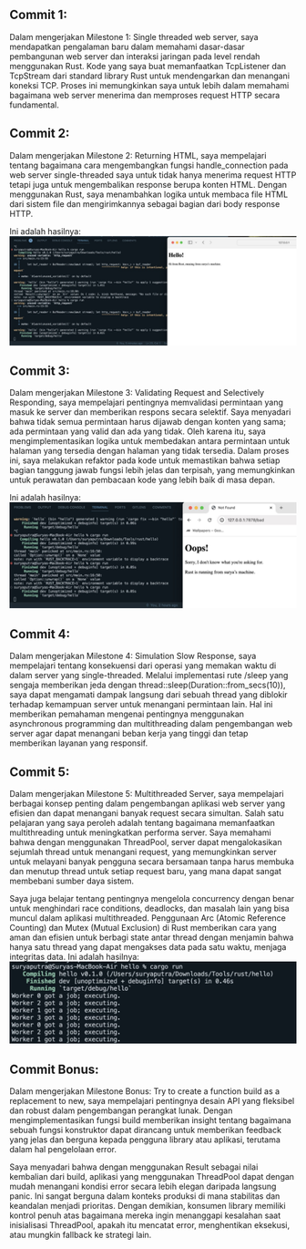 ## Commit 1:
Dalam mengerjakan Milestone 1: Single threaded web server, saya mendapatkan pengalaman baru dalam memahami dasar-dasar pembangunan web server dan interaksi jaringan pada level rendah menggunakan Rust. Kode yang saya buat memanfaatkan TcpListener dan TcpStream dari standard library Rust untuk mendengarkan dan menangani koneksi TCP. Proses ini memungkinkan saya untuk lebih dalam memahami bagaimana web server menerima dan memproses request HTTP secara fundamental. 

## Commit 2:
Dalam mengerjakan Milestone 2: Returning HTML, saya mempelajari tentang bagaimana cara mengembangkan fungsi handle_connection pada web server single-threaded saya untuk tidak hanya menerima request HTTP tetapi juga untuk mengembalikan response berupa konten HTML. Dengan menggunakan Rust, saya menambahkan logika untuk membaca file HTML dari sistem file dan mengirimkannya sebagai bagian dari body response HTTP. 

Ini adalah hasilnya:
![Commit 2 screen capture](/assets/images/commit2.jpeg)

## Commit 3:
Dalam mengerjakan Milestone 3: Validating Request and Selectively Responding, saya mempelajari pentingnya memvalidasi permintaan yang masuk ke server dan memberikan respons secara selektif. Saya menyadari bahwa tidak semua permintaan harus dijawab dengan konten yang sama; ada permintaan yang valid dan ada yang tidak. Oleh karena itu, saya mengimplementasikan logika untuk membedakan antara permintaan untuk halaman yang tersedia dengan halaman yang tidak tersedia. Dalam proses ini, saya melakukan refaktor pada kode untuk memastikan bahwa setiap bagian tanggung jawab fungsi lebih jelas dan terpisah, yang memungkinkan untuk perawatan dan pembacaan kode yang lebih baik di masa depan.

Ini adalah hasilnya:
![Commit 3 screen capture](/assets/images/commit3.jpeg)

## Commit 4:
Dalam mengerjakan Milestone 4: Simulation Slow Response, saya mempelajari tentang konsekuensi dari operasi yang memakan waktu di dalam server yang single-threaded. Melalui implementasi rute /sleep yang sengaja memberikan jeda dengan thread::sleep(Duration::from_secs(10)), saya dapat mengamati dampak langsung dari sebuah thread yang diblokir terhadap kemampuan server untuk menangani permintaan lain. Hal ini memberikan pemahaman mengenai pentingnya menggunakan asynchronous programming dan multithreading dalam pengembangan web server agar dapat menangani beban kerja yang tinggi dan tetap memberikan layanan yang responsif.

## Commit 5:
Dalam mengerjakan Milestone 5: Multithreaded Server, saya mempelajari berbagai konsep penting dalam pengembangan aplikasi web server yang efisien dan dapat menangani banyak request secara simultan. Salah satu pelajaran yang saya peroleh adalah tentang bagaimana memanfaatkan multithreading untuk meningkatkan performa server. Saya memahami bahwa dengan menggunakan ThreadPool, server dapat mengalokasikan sejumlah thread untuk menangani request, yang memungkinkan server untuk melayani banyak pengguna secara bersamaan tanpa harus membuka dan menutup thread untuk setiap request baru, yang mana dapat sangat membebani sumber daya sistem.

Saya juga belajar tentang pentingnya mengelola concurrency dengan benar untuk menghindari race conditions, deadlocks, dan masalah lain yang bisa muncul dalam aplikasi multithreaded. Penggunaan Arc (Atomic Reference Counting) dan Mutex (Mutual Exclusion) di Rust memberikan cara yang aman dan efisien untuk berbagi state antar thread dengan menjamin bahwa hanya satu thread yang dapat mengakses data pada satu waktu, menjaga integritas data.
Ini adalah hasilnya:
![Commit 5 screen capture](/assets/images/commit5.jpeg)

## Commit Bonus:
Dalam mengerjakan Milestone Bonus: Try to create a function build as a replacement to new, saya mempelajari pentingnya desain API yang fleksibel dan robust dalam pengembangan perangkat lunak. Dengan mengimplementasikan fungsi build memberikan insight tentang bagaimana sebuah fungsi konstruktor dapat dirancang untuk memberikan feedback yang jelas dan berguna kepada pengguna library atau aplikasi, terutama dalam hal pengelolaan error.

Saya menyadari bahwa dengan menggunakan Result sebagai nilai kembalian dari build, aplikasi yang menggunakan ThreadPool dapat dengan mudah menangani kondisi error secara lebih elegan daripada langsung panic. Ini sangat berguna dalam konteks produksi di mana stabilitas dan keandalan menjadi prioritas. Dengan demikian, konsumen library memiliki kontrol penuh atas bagaimana mereka ingin menanggapi kesalahan saat inisialisasi ThreadPool, apakah itu mencatat error, menghentikan eksekusi, atau mungkin fallback ke strategi lain.
